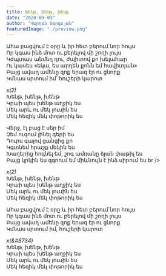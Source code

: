 ```yaml
---
title: Խենթ, խենթ, խենթ
date: "2020-09-03"
author: "Վարդան Սարգսյան"
featuredImage: "./preview.png"
---
```


Ահա բացվում է օրը և իր հետ բերում նոր հույս <br />
Որ կգաս ինձ մոտ ու բերելով մի շողի լույս <br />
Կժպտաս անմեղ դու, ժպիտով քո խելահար <br />
Ու կասես «եկա, ես արդեն քոնն եմ հավիտյան» <br />
Բայց ավաղ ամենը զոք երազ էր ու ցնորք <br />
Կմնաս սրտում իմ՝ հուշերի կարոտ <br />

*x(2)*<br />
Խենթ, խենթ, խենթ <br />
Կրաի պես խենթ աղջիկ ես <br />
Մեկ արև ու մեկ լուսին ես<br />
Մեկ հեզիկ մեկ փոթորիկ ես <br />

Վերջ, էլ բաց է սեր իմ <br />
Չեմ ուզում լինել գերի ես <br />
Դուրս գալով ցանցից քո <br />
Կգտնեմ հրաշք մեկին ես <br />
Խաղերից հոգնել եմ, շոգ ամռանը ձյան փաթիլ ես <br />
Բայց կրկին ես զգոում եմ միևնույն է ինձ սիրում ես br />

*x(2)*<br />
Խենթ, խենթ, խենթ <br />
Կրաի պես խենթ աղջիկ ես <br />
Մեկ արև ու մեկ լուսին ես<br />
Մեկ հեզիկ մեկ փոթորիկ ես <br />

Ահա բացվում է օրը և իր հետ բերում նոր հույս <br />
Որ կգաս ինձ մոտ ու բերելով մի շողի լույս <br />
Բայց ավաղ ամենը զոք երազ էր ու ցնորք <br />
Կմնաս սրտում իմ, հուշերի կարոտ <br />

*x(&#8734)* <br />
Խենթ, խենթ, խենթ <br />
Կրաի պես խենթ աղջիկ ես <br />
Մեկ արև ու մեկ լուսին ես<br />
Մեկ հեզիկ մեկ փոթորիկ ես <br />
